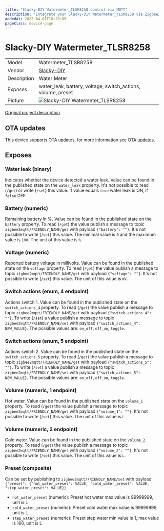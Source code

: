 ```yaml
---
title: "Slacky-DIY Watermeter_TLSR8258 control via MQTT"
description: "Integrate your Slacky-DIY Watermeter_TLSR8258 via Zigbee2MQTT with whatever smart home infrastructure you are using without the vendor's bridge or gateway."
addedAt: 2025-04-01T18:29:09
pageClass: device-page
---
```


<!-- !!!! -->
<!-- ATTENTION: This file is auto-generated through docgen! -->
<!-- You can only edit the "Notes"-Section between the two comment lines "Notes BEGIN" and "Notes END". -->
<!-- Do not use h1 or h2 heading within "## Notes"-Section. -->
<!-- !!!! -->

# Slacky-DIY Watermeter_TLSR8258

|     |     |
|-----|-----|
| Model | Watermeter_TLSR8258  |
| Vendor  | [Slacky-DIY](/supported-devices/#v=Slacky-DIY)  |
| Description | Water Meter |
| Exposes | water_leak, battery, voltage, switch_actions, volume, preset |
| Picture | ![Slacky-DIY Watermeter_TLSR8258](https://www.zigbee2mqtt.io/images/devices/Watermeter_TLSR8258.png) |


<!-- Notes BEGIN: You can edit here. Add "## Notes" headline if not already present. -->
[Original project description](https://github.com/slacky1965/watermeter_zed)
<!-- Notes END: Do not edit below this line -->


## OTA updates
This device supports OTA updates, for more information see [OTA updates](../guide/usage/ota_updates.md).



## Exposes

### Water leak (binary)
Indicates whether the device detected a water leak.
Value can be found in the published state on the `water_leak` property.
It's not possible to read (`/get`) or write (`/set`) this value.
If value equals `true` water leak is ON, if `false` OFF.

### Battery (numeric)
Remaining battery in %.
Value can be found in the published state on the `battery` property.
To read (`/get`) the value publish a message to topic `zigbee2mqtt/FRIENDLY_NAME/get` with payload `{"battery": ""}`.
It's not possible to write (`/set`) this value.
The minimal value is `0` and the maximum value is `100`.
The unit of this value is `%`.

### Voltage (numeric)
Reported battery voltage in millivolts.
Value can be found in the published state on the `voltage` property.
To read (`/get`) the value publish a message to topic `zigbee2mqtt/FRIENDLY_NAME/get` with payload `{"voltage": ""}`.
It's not possible to write (`/set`) this value.
The unit of this value is `mV`.

### Switch actions (enum, 4 endpoint)
Actions switch 1.
Value can be found in the published state on the `switch_actions_4` property.
To read (`/get`) the value publish a message to topic `zigbee2mqtt/FRIENDLY_NAME/get` with payload `{"switch_actions_4": ""}`.
To write (`/set`) a value publish a message to topic `zigbee2mqtt/FRIENDLY_NAME/set` with payload `{"switch_actions_4": NEW_VALUE}`.
The possible values are: `on_off`, `off_on`, `toggle`.

### Switch actions (enum, 5 endpoint)
Actions switch 2.
Value can be found in the published state on the `switch_actions_5` property.
To read (`/get`) the value publish a message to topic `zigbee2mqtt/FRIENDLY_NAME/get` with payload `{"switch_actions_5": ""}`.
To write (`/set`) a value publish a message to topic `zigbee2mqtt/FRIENDLY_NAME/set` with payload `{"switch_actions_5": NEW_VALUE}`.
The possible values are: `on_off`, `off_on`, `toggle`.

### Volume (numeric, 1 endpoint)
Hot water.
Value can be found in the published state on the `volume_1` property.
To read (`/get`) the value publish a message to topic `zigbee2mqtt/FRIENDLY_NAME/get` with payload `{"volume_1": ""}`.
It's not possible to write (`/set`) this value.
The unit of this value is `L`.

### Volume (numeric, 2 endpoint)
Cold water.
Value can be found in the published state on the `volume_2` property.
To read (`/get`) the value publish a message to topic `zigbee2mqtt/FRIENDLY_NAME/get` with payload `{"volume_2": ""}`.
It's not possible to write (`/set`) this value.
The unit of this value is `L`.

### Preset (composite)
Can be set by publishing to `zigbee2mqtt/FRIENDLY_NAME/set` with payload `{"preset": {"hot_water_preset": VALUE, "cold_water_preset": VALUE, "step_water_preset": VALUE}}`
- `hot_water_preset` (numeric): Preset hot water max value is 99999999, unit is L
- `cold_water_preset` (numeric): Preset cold water max value is 99999999, unit is L
- `step_water_preset` (numeric): Preset step water min value is 1, max value is 100, unit is L

